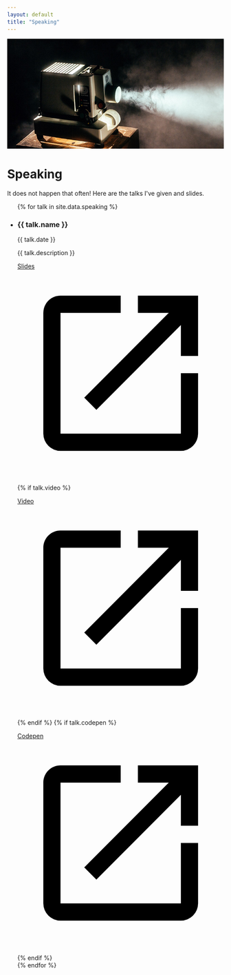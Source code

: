 ```yaml
---
layout: default
title: "Speaking"
---
```


<div class="">
    <img src="/assets/images/section-speaking.jpg" alt="Photography by Jeremy Yap" />
    <h1 class="">Speaking</h1>
</div>

It does not happen that often! Here are the talks I've given and slides.

<ul class="">
    {% for talk in site.data.speaking %}
        <li class="">
            <article class="">
                <h3 class="">{{ talk.name }}</h3>
                <time class="">{{ talk.date }}</time>
                <p class="">{{ talk.description }}</p>
                <p class="">
                    <a href="/speaking/{{ talk.url }}" target="_blank">
                        Slides
                        <svg class="" viewBox="0 0 24 24">
                            <path d="M14,3V5H17.59L7.76,14.83L9.17,16.24L19,6.41V10H21V3M19,19H5V5H12V3H5C3.89,3 3,3.9 3,5V19A2,2 0 0,0 5,21H19A2,2 0 0,0 21,19V12H19V19Z" />
                        </svg>
                    </a>
                </p>
                {% if talk.video %}
                    <p class="">
                        <a href="{{ talk.video }}" target="_blank">
                            Video
                            <svg class="" viewBox="0 0 24 24">
                                <path d="M14,3V5H17.59L7.76,14.83L9.17,16.24L19,6.41V10H21V3M19,19H5V5H12V3H5C3.89,3 3,3.9 3,5V19A2,2 0 0,0 5,21H19A2,2 0 0,0 21,19V12H19V19Z" />
                            </svg>
                        </a>
                    </p>
                {% endif %}
                {% if talk.codepen %}
                    <p class="">
                        <a href="{{ talk.codepen }}" target="_blank">
                            Codepen
                            <svg class="" viewBox="0 0 24 24">
                                <path d="M14,3V5H17.59L7.76,14.83L9.17,16.24L19,6.41V10H21V3M19,19H5V5H12V3H5C3.89,3 3,3.9 3,5V19A2,2 0 0,0 5,21H19A2,2 0 0,0 21,19V12H19V19Z" />
                            </svg>
                        </a>
                    </p>
                {% endif %}
            </article>
        </li>
    {% endfor %}
</ul>
